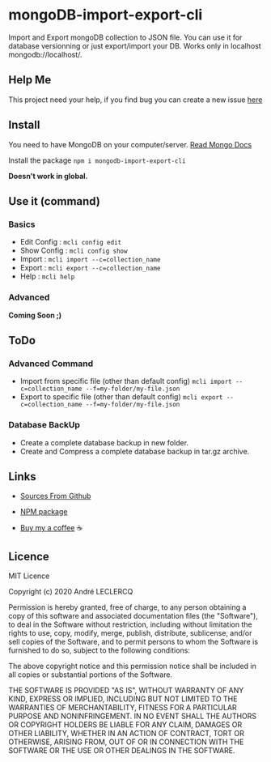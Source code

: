 # mongoDB-import-export-cli

Import and Export mongoDB collection to JSON file.
You can use it for database versionning or just export/import your DB.
Works only in localhost mongodb://localhost/.

## Help Me
This project need your help, if you find bug you can create a new issue [here](https://github.com/AndreLeclercq/mongoDB-import-export-cli/issues)

## Install
You need to have MongoDB on your computer/server. [Read Mongo Docs](https://docs.mongodb.com/manual/installation/)

Install the package `npm i mongodb-import-export-cli`

__Doesn't work in global.__

## Use it (command)

### Basics
- Edit Config : `mcli config edit`
- Show Config : `mcli config show`
- Import : `mcli import --c=collection_name`
- Export : `mcli export --c=collection_name`
- Help : `mcli help`

### Advanced
**Coming Soon ;)**


## ToDo

### Advanced Command
- Import from specific file (other than default config) `mcli import --c=collection_name --f=my-folder/my-file.json`
- Export to specific file (other than default config) `mcli export --c=collection_name --f=my-folder/my-file.json`

### Database BackUp 
- Create a complete database backup in new folder.
- Create and Compress a complete database backup in tar.gz archive.

## Links
* [Sources From Github](https://github.com/AndreLeclercq/mongoDB-import-export-cli)

* [NPM package](https://www.npmjs.com/package/mongodb-import-export-cli)

* [Buy my a coffee](https://www.buymeacoffee.com/aleclercq) ☕

## Licence

MIT Licence

Copyright (c) 2020 André LECLERCQ

Permission is hereby granted, free of charge, to any person obtaining a copy
of this software and associated documentation files (the "Software"), to deal
in the Software without restriction, including without limitation the rights
to use, copy, modify, merge, publish, distribute, sublicense, and/or sell
copies of the Software, and to permit persons to whom the Software is
furnished to do so, subject to the following conditions:

The above copyright notice and this permission notice shall be included in all
copies or substantial portions of the Software.

THE SOFTWARE IS PROVIDED "AS IS", WITHOUT WARRANTY OF ANY KIND, EXPRESS OR
IMPLIED, INCLUDING BUT NOT LIMITED TO THE WARRANTIES OF MERCHANTABILITY,
FITNESS FOR A PARTICULAR PURPOSE AND NONINFRINGEMENT. IN NO EVENT SHALL THE
AUTHORS OR COPYRIGHT HOLDERS BE LIABLE FOR ANY CLAIM, DAMAGES OR OTHER
LIABILITY, WHETHER IN AN ACTION OF CONTRACT, TORT OR OTHERWISE, ARISING FROM,
OUT OF OR IN CONNECTION WITH THE SOFTWARE OR THE USE OR OTHER DEALINGS IN THE
SOFTWARE.